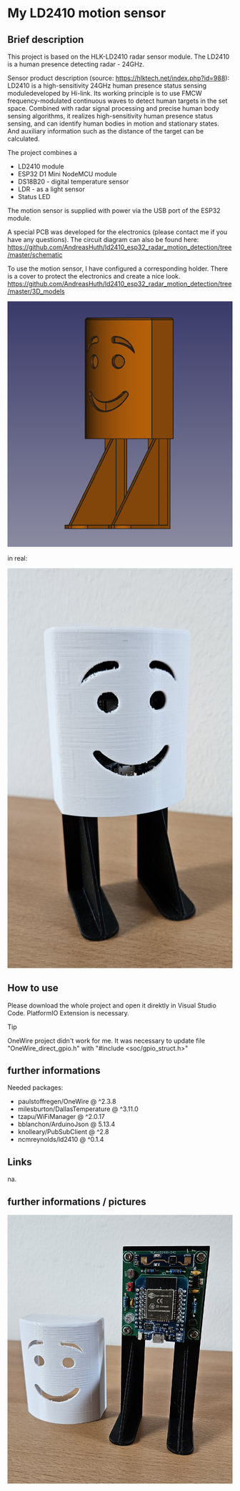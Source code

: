 # My LD2410 motion sensor
## Brief description
This project is based on the HLK-LD2410 radar sensor module.
The LD2410 is a human presence detecting radar - 24GHz.

Sensor product description (source: https://hlktech.net/index.php?id=988):
LD2410 is a high-sensitivity 24GHz human presence status sensing moduledeveloped by Hi-link. Its working principle is to use FMCW frequency-modulated continuous waves to detect human targets in the set space. Combined with radar signal processing and precise human body sensing algorithms, it realizes high-sensitivity human presence status sensing, and can identify human bodies in motion and stationary states. And auxiliary information such as the distance of the target can be calculated.

The project combines a 
- LD2410 module
- ESP32 D1 Mini NodeMCU module
- DS18B20 - digital temperature sensor
- LDR - as a light sensor
- Status LED

The motion sensor is supplied with power via the USB port of the ESP32 module.

A special PCB was developed for the electronics (please contact me if you have any questions). The circuit diagram can also be found here:
https://github.com/AndreasHuth/ld2410_esp32_radar_motion_detection/tree/master/schematic

To use the motion sensor, I have configured a corresponding holder. 
There is a cover to protect the electronics and create a nice look. 
https://github.com/AndreasHuth/ld2410_esp32_radar_motion_detection/tree/master/3D_models

![](https://github.com/AndreasHuth/ld2410_esp32_radar_motion_detection/blob/master/3D_models/Screenshot%202024-10-05%20150717.png)

in real: 

![](https://github.com/AndreasHuth/ld2410_esp32_radar_motion_detection/blob/master/pictures/20241005_145756.jpg)



## How to use
Please download the whole project and open it direktly in Visual Studio Code. 
PlatformIO Extension is necessary.


> [!TIP]
> OneWire project didn't work for me. It was necessary to update file "OneWire_direct_gpio.h" with "#include <soc/gpio_struct.h>"


## further informations
Needed packages:
  - paulstoffregen/OneWire @ ^2.3.8
  - milesburton/DallasTemperature @ ^3.11.0
  - tzapu/WiFiManager @ ^2.0.17
  - bblanchon/ArduinoJson @ 5.13.4
  - knolleary/PubSubClient @ ^2.8
  - ncmreynolds/ld2410 @ ^0.1.4

## Links
na.

## further informations / pictures


![](https://github.com/AndreasHuth/ld2410_esp32_radar_motion_detection/blob/master/pictures/20241005_145814.jpg)

